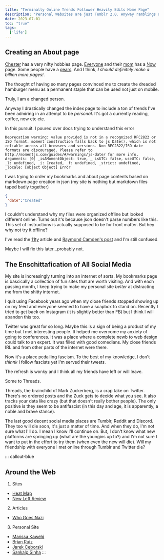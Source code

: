 ```yaml
---
title: "Terminally Online Trends Follower Heavily Edits Home Page"
description: "Personal Websites are just Tumblr 2.0. Anyway ramblings about following trends with this blog"
date: 2023-07-01
toc: "true"
tags:
  ['life']
---
```


## Creating an About page

[Chester](https://chester.how/) has a very nifty hobbies page. [Everyone](https://www.raymondcamden.com/now/) and their [mom](https://maggieappleton.com/now) has a [Now](https://nownownow.com/about) page. Some people have a [gears](https://paulstamatiou.com/stuff-i-use/). And I think, *I should definitely make a billion more pages!*. 

The thought of having so many pages convinced me to create the dreaded hamburger menu as a permanent staple that can be used not just on mobile.

Truly, I am a changed person.

Anyway I drastically changed the index page to include a ton of trends I've been admiring in an attempt to be *personal*. It's got a currently reading, coffee, now etc etc.

In this pursuit. I poured over docs trying to understand this error

```
Deprecation warning: value provided is not in a recognized RFC2822 or ISO format. moment construction falls back to js Date(), which is not reliable across all browsers and versions. Non RFC2822/ISO date formats are discouraged. Please refer to http://momentjs.com/guides/#/warnings/js-date/ for more info. Arguments: [0] _isAMomentObject: true, _ isUTC: false, useUTC: false, _l: undefined, _i: Created, _f: undefined, _strict: undefined, _locale: [object Object] Error
```
I was trying to order my bookmarks and about page contents based on markdown page creation in json (my site is nothing but markdown files taped badly together)

```json
{
 "date":"Created"
}
```
I couldn't understand why my files were organized offline but looked different online. Turns out it's because json doesn't parse numbers like this. This set of instructions is actually supposed to be for front matter. But hey why not try it offline?

I've read the [11ty](https://www.11ty.dev/docs/dates/) article and [Raymond Camden's post](https://www.raymondcamden.com/2020/02/06/adding-a-last-edited-field-to-eleventy) and I'm still confused.

Maybe I will fix this later...probably not.

## The Enschittafication of All Social Media

My site is increasingly turning into an internet of sorts. My bookmarks page is bascically a collection of fun sites that are worth visiting. And with each passing month, I keep trying to make my personal site *better* at distracting me from the shitty internet. 

I quit using Facebook years ago when my close friends stopped showing up on my feed and everyone seemed to have a soapbox to stand on. Recently I tried to get back on Instagram (it is slightly better than FB) but I think I will abandon this too. 

Twitter was great for so long. Maybe this is a sign of being a product of my time but I met interesting people. It helped me overcome my anxiety of going to conferences. It was a place where a complete newb to web design could talk to an expert. It was filled with good comedians. My close friends IRL and from other parts of the internet were there.

Now it's a place pedalling fascism. To the best of my knowledge, I don't *thinnk* I follow fascists yet I'm served their tweets. 

The refresh is wonky and I think all my friends have left or will leave.

Some to Threads.

Threads, the brainchild of Mark Zuckerberg, is a crap take on Twitter. There's no ordered posts and the Zuck gets to decide what you see. It also tracks your data like crazy (but that doesn't really bother people). The only positive is they seem to be antifascist (in this day and age, it is apparently, a noble and brave stance).

The last good decent social media places are Tumblr, Reddit and Discord. They too will die soon, it's just a matter of time. And when they do, I'm not sure what I'll do. I mean I know I'll continue on. But, I don't know what new platforms are springing up (what are the youngins up to?) and I'm not sure I want to put in the effort to try them (when even the new will die). Will my friendship with everyone I met online through Tumblr and Twitter die? 

::: callout-blue
## Around the Web

1. Sites
* [Heat Map](https://heatmap.news/)
* [New Left Review](https://newleftreview.org/)

2. Articles
* [Who Goes Nazi](https://harpers.org/archive/1941/08/who-goes-nazi/)

3. Personal Site
* [Marissa Kawehi](https://sites.google.com/view/lovingmath/home)
* [Brian Ruiz](https://www.b-r.io/)
* [Jarek Ceborski](https://www.jarekceborski.com/)
* [Sankalp Sinha](https://sankalpsinha.com/)
:::